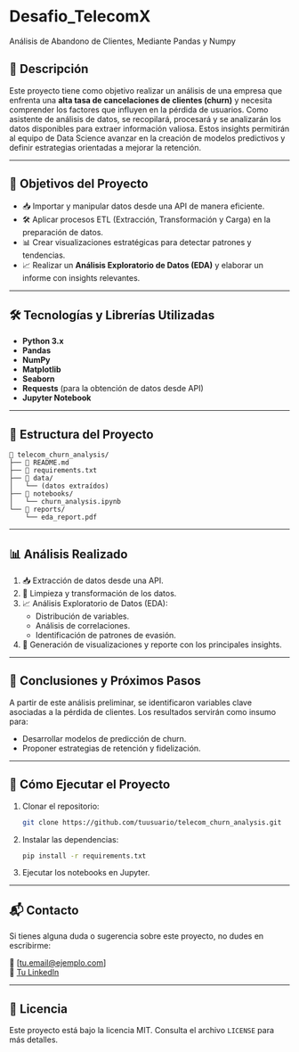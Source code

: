 # Desafio_TelecomX
Análisis de Abandono de Clientes, Mediante Pandas y Numpy

## 📌 Descripción

Este proyecto tiene como objetivo realizar un análisis de una empresa que enfrenta una **alta tasa de cancelaciones de clientes (churn)** y necesita comprender los factores que influyen en la pérdida de usuarios. Como asistente de análisis de datos, se recopilará, procesará y se analizarán los datos disponibles para extraer información valiosa. Estos insights permitirán al equipo de Data Science avanzar en la creación de modelos predictivos y definir estrategias orientadas a mejorar la retención.

---

## 🎯 Objetivos del Proyecto

- 📥 Importar y manipular datos desde una API de manera eficiente.
- 🛠️ Aplicar procesos ETL (Extracción, Transformación y Carga) en la preparación de datos.
- 📊 Crear visualizaciones estratégicas para detectar patrones y tendencias.
- 📈 Realizar un **Análisis Exploratorio de Datos (EDA)** y elaborar un informe con insights relevantes.

---

## 🛠️ Tecnologías y Librerías Utilizadas

- **Python 3.x**
- **Pandas**
- **NumPy**
- **Matplotlib**
- **Seaborn**
- **Requests** (para la obtención de datos desde API)
- **Jupyter Notebook**

---

## 📂 Estructura del Proyecto

```
📁 telecom_churn_analysis/
├── 📄 README.md
├── 📄 requirements.txt
├── 📁 data/
│   └── (datos extraídos)
├── 📁 notebooks/
│   └── churn_analysis.ipynb
└── 📁 reports/
    └── eda_report.pdf
```

---

## 📊 Análisis Realizado

1. 📥 Extracción de datos desde una API.
2. 🧹 Limpieza y transformación de los datos.
3. 📈 Análisis Exploratorio de Datos (EDA):
   - Distribución de variables.
   - Análisis de correlaciones.
   - Identificación de patrones de evasión.
4. 📑 Generación de visualizaciones y reporte con los principales insights.

---

## 📑 Conclusiones y Próximos Pasos

A partir de este análisis preliminar, se identificaron variables clave asociadas a la pérdida de clientes. Los resultados servirán como insumo para:

- Desarrollar modelos de predicción de churn.
- Proponer estrategias de retención y fidelización.

---

## 📌 Cómo Ejecutar el Proyecto

1. Clonar el repositorio:
   ```bash
   git clone https://github.com/tuusuario/telecom_churn_analysis.git
   ```
2. Instalar las dependencias:
   ```bash
   pip install -r requirements.txt
   ```
3. Ejecutar los notebooks en Jupyter.

---

## 📬 Contacto

Si tienes alguna duda o sugerencia sobre este proyecto, no dudes en escribirme:

📧 [tu.email@ejemplo.com]  
📱 [Tu LinkedIn](https://www.linkedin.com/in/tuusuario)

---

## 📃 Licencia

Este proyecto está bajo la licencia MIT. Consulta el archivo `LICENSE` para más detalles.

